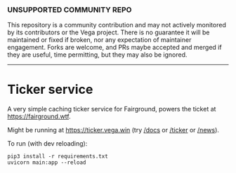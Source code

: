 ### UNSUPPORTED COMMUNITY REPO

This repository is a community contribution and may not actively monitored by its contributors or the Vega project. There is no guarantee it will be maintained or fixed if broken, nor any expectation of maintainer engagement. Forks are welcome, and PRs maybe accepted and merged if they are useful, time permitting, but they may also be ignored.

----

# Ticker service

A very simple caching ticker service for Fairground, powers the ticket at https://fairground.wtf. 

Might be running at https://ticker.vega.win (try [/docs](https://ticker.vega.win/docs) or [/ticker](https://ticker.vega.win/ticker) or [/news](https://ticker.vega.win/news)).

To run (with dev reloading):

```
pip3 install -r requirements.txt
uvicorn main:app --reload

```
